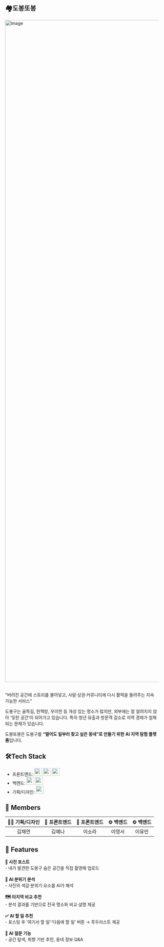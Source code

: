 <h2>🏘️도봉또봉</h2>
<img width="3840" height="2160" alt="Image" src="https://github.com/user-attachments/assets/d2e66e28-8332-4a51-9b11-1fd71c950ec1" />
<br>
<br>
<p>"버려진 공간에 스토리를 불어넣고, 사람·상권·커뮤니티에 다시 활력을 돌려주는 지속 가능한 서비스"</p>
도봉구는 골목길, 헌책방, 우이천 등 개성 있는 명소가 많지만, 외부에는 잘 알려지지 않아 ‘잊힌 공간’이 되어가고 있습니다.
특히 청년 유출과 방문객 감소로 지역 경제가 침체되는 문제가 있습니다.

도봉또봉은 도봉구를 **“멀어도 일부러 찾고 싶은 동네”로 만들기 위한** **AI 지역 탐험 플랫폼**입니다.
<h2>🛠️Tech Stack</h2>

- 프론트엔드:  <img src="https://img.shields.io/badge/html5-E34F26?style=for-the-badge&logo=html5&logoColor=white" height="25"> <img src="https://img.shields.io/badge/css-1572B6?style=for-the-badge&logo=css3&logoColor=white" height="25"> <img src="https://img.shields.io/badge/javascript-F7DF1E?style=for-the-badge&logo=javascript&logoColor=black" height="25">
- 백엔드:
<img src="https://img.shields.io/badge/python-3776AB?style=for-the-badge&logo=python&logoColor=white" height="25"> <img src="https://img.shields.io/badge/django-092E20?style=for-the-badge&logo=django&logoColor=white" height="25">
- 기획/디자인: <img src="https://img.shields.io/badge/Figma-F24E1E?style=for-the-badge&logo=Figma&logoColor=white" height="25">
<h2>👥 Members</h2>

| 🧑‍💼 기획/디자인 | 🎨 프론트엔드 | 🎨 프론트엔드 | ⚙️ 백엔드 | ⚙️ 백엔드 |
|:----------------:|:-------------:|:-------------:|:---------:|:---------:|
| 김채연           | 김예나        | 이소라        | 이영서    | 이유민    |
<h2>📌 Features</h2>
<b>📸 사진 포스트</b> <br>
- 내가 발견한 도봉구 숨은 공간을 직접 촬영해 업로드<br><br>
<b>🎨 AI 분위기 분석</b> <br>
- 사진의 색감·분위기·요소를 AI가 해석<br><br>
<b>🗺️ 타지역 비교 추천</b> <br>
- 분석 결과를 기반으로 전국 명소와 비교·설명 제공<br><br>
<b>✅ AI 할 일 추천</b> <br>
- 포스팅 후 ‘여기서 할 일’·‘다음에 할 일’ 버튼 → 투두리스트 제공<br><br>
<b>🤖 AI 질문 기능</b> <br>
- 공간 탐색, 취향 기반 추천, 동네 정보 Q&A<br><br>
